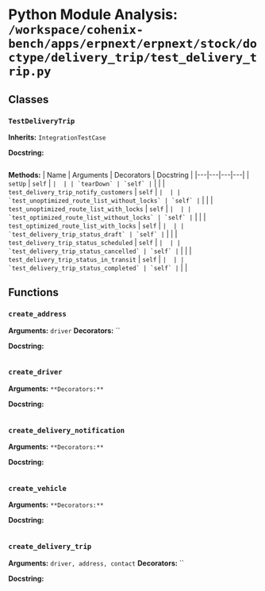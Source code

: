 # Python Module Analysis: `/workspace/cohenix-bench/apps/erpnext/erpnext/stock/doctype/delivery_trip/test_delivery_trip.py`

## Classes

### `TestDeliveryTrip`
**Inherits:** `IntegrationTestCase`


**Docstring:**
```

```

**Methods:**
| Name | Arguments | Decorators | Docstring |
|---|---|---|---|
| `setUp` | `self` | `` |  |
| `tearDown` | `self` | `` |  |
| `test_delivery_trip_notify_customers` | `self` | `` |  |
| `test_unoptimized_route_list_without_locks` | `self` | `` |  |
| `test_unoptimized_route_list_with_locks` | `self` | `` |  |
| `test_optimized_route_list_without_locks` | `self` | `` |  |
| `test_optimized_route_list_with_locks` | `self` | `` |  |
| `test_delivery_trip_status_draft` | `self` | `` |  |
| `test_delivery_trip_status_scheduled` | `self` | `` |  |
| `test_delivery_trip_status_cancelled` | `self` | `` |  |
| `test_delivery_trip_status_in_transit` | `self` | `` |  |
| `test_delivery_trip_status_completed` | `self` | `` |  |





## Functions

### `create_address`
**Arguments:** `driver`
**Decorators:** ``

**Docstring:**
```

```
### `create_driver`
**Arguments:** ``
**Decorators:** ``

**Docstring:**
```

```
### `create_delivery_notification`
**Arguments:** ``
**Decorators:** ``

**Docstring:**
```

```
### `create_vehicle`
**Arguments:** ``
**Decorators:** ``

**Docstring:**
```

```
### `create_delivery_trip`
**Arguments:** `driver, address, contact`
**Decorators:** ``

**Docstring:**
```

```

